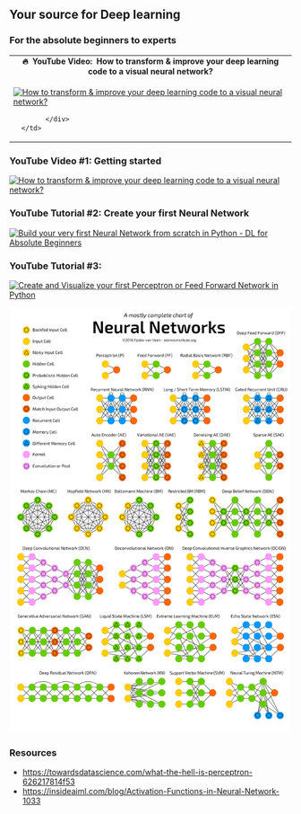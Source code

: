 ## Your source for Deep learning ## 
### For the absolute beginners to experts ###

<table class="table table-striped table-bordered table-vcenter">
    <tr>
        <td align="center"><b>🔥&nbsp; YouTube Video:&nbsp; How to transform & improve your deep learning code to a visual neural network?</b></td>
    </tr>
    <tr>
        <td>
            <div>
                
[![How to transform & improve your deep learning code to a visual neural network?](https://img.youtube.com/vi/VewDN_riENw/0.jpg)](https://www.youtube.com/watch?v=VewDN_riENw)

            </div>
      </td>
  </tr>
</table>

### YouTube Video #1: Getting started ###
[![How to transform & improve your deep learning code to a visual neural network?](https://img.youtube.com/vi/VewDN_riENw/0.jpg)](https://www.youtube.com/watch?v=VewDN_riENw)

### YouTube Tutorial #2: Create your first Neural Network ###
[![Build your very first Neural Network from scratch in Python -  DL for Absolute Beginners](https://img.youtube.com/vi/lnkqiJ1wOfI/0.jpg)](https://youtu.be/lnkqiJ1wOfI)

### YouTube Tutorial #3: 
[![Create and Visualize your first Perceptron or Feed Forward Network in Python](https://img.youtube.com/vi/oBsCDawNV1o/0.jpg)](https://youtu.be/oBsCDawNV1o)


![Neural Networks](https://github.com/prodramp/python-projects/blob/main/deeplearning/neural-networks.png?raw=true)


### Resources ###
- https://towardsdatascience.com/what-the-hell-is-perceptron-626217814f53
- https://insideaiml.com/blog/Activation-Functions-in-Neural-Network-1033
